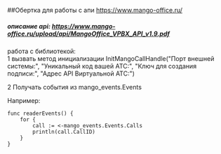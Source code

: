 ##Обертка для работы с апи https://www.mango-office.ru/

##### описание api: https://www.mango-office.ru/upload/api/MangoOffice_VPBX_API_v1.9.pdf

работа с библиотекой: <br>
1 вызвать метод инициализации 
	InitMangoCallHandle("Порт внешней системы:", "Уникальный код вашей АТС:", "Ключ для создания подписи:", "Адрес API Виртуальной АТС:")
	
2 Получать события из mango_events.Events

Например:
```
func readerEvents() {
	for {
		call := <-mango_events.Events.Calls
		println(call.CallID)
	}
}
```
